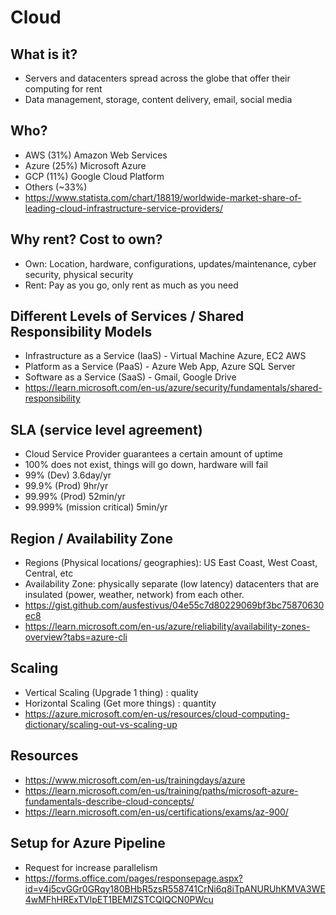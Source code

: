 # Cloud

## What is it?
- Servers and datacenters spread across the globe that offer their computing for rent
- Data management, storage, content delivery, email, social media

## Who?
- AWS (31%) Amazon Web Services
- Azure (25%) Microsoft Azure
- GCP (11%) Google Cloud Platform
- Others (~33%)
- https://www.statista.com/chart/18819/worldwide-market-share-of-leading-cloud-infrastructure-service-providers/

## Why rent? Cost to own?
- Own: Location, hardware, configurations, updates/maintenance, cyber security, physical security
- Rent: Pay as you go, only rent as much as you need

## Different Levels of Services / Shared Responsibility Models
- Infrastructure as a Service (IaaS) - Virtual Machine Azure, EC2 AWS
- Platform as a Service (PaaS) - Azure Web App, Azure SQL Server
- Software as a Service (SaaS) - Gmail, Google Drive
- https://learn.microsoft.com/en-us/azure/security/fundamentals/shared-responsibility

## SLA (service level agreement)
- Cloud Service Provider guarantees a certain amount of uptime
- 100% does not exist, things will go down, hardware will fail
- 99% (Dev) 3.6day/yr
- 99.9% (Prod) 9hr/yr
- 99.99% (Prod) 52min/yr
- 99.999% (mission critical) 5min/yr

## Region / Availability Zone
- Regions (Physical locations/ geographies): US East Coast, West Coast, Central, etc
- Availability Zone: physically separate (low latency) datacenters that are insulated (power, weather, network) from each other.
- https://gist.github.com/ausfestivus/04e55c7d80229069bf3bc75870630ec8
- https://learn.microsoft.com/en-us/azure/reliability/availability-zones-overview?tabs=azure-cli

## Scaling
- Vertical Scaling (Upgrade 1 thing) : quality
- Horizontal Scaling (Get more things) : quantity
- https://azure.microsoft.com/en-us/resources/cloud-computing-dictionary/scaling-out-vs-scaling-up

## Resources
- https://www.microsoft.com/en-us/trainingdays/azure
- https://learn.microsoft.com/en-us/training/paths/microsoft-azure-fundamentals-describe-cloud-concepts/
- https://learn.microsoft.com/en-us/certifications/exams/az-900/

## Setup for Azure Pipeline
- Request for increase parallelism
- https://forms.office.com/pages/responsepage.aspx?id=v4j5cvGGr0GRqy180BHbR5zsR558741CrNi6q8iTpANURUhKMVA3WE4wMFhHRExTVlpET1BEMlZSTCQlQCN0PWcu